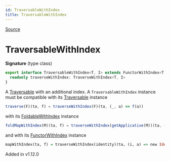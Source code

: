 ```yaml
---
id: TraversableWithIndex
title: TraversableWithIndex
---
```


[Source](https://github.com/gcanti/fp-ts/blob/master/src/TraversableWithIndex.ts)

# TraversableWithIndex

**Signature** (type class)

```ts
export interface TraversableWithIndex<T, I> extends FunctorWithIndex<T, I>, FoldableWithIndex<T, I>, Traversable2v<T> {
  readonly traverseWithIndex: TraverseWithIndex<T, I>
}
```

A [Traversable](./Traversable.md) with an additional index.
A `TraversableWithIndex` instance must be compatible with its [Traversable](./Traversable.md) instance

```ts
traverse(F)(ta, f) = traverseWithIndex(F)(ta, (_, a) => f(a))
```

with its [FoldableWithIndex](./FoldableWithIndex.md) instance

```ts
foldMapWithIndex(M)(ta, f) = traverseWithIndex(getApplicative(M))(ta, (i, a) => new Const(f(i, a))).value
```

and with its [FunctorWithIndex](./FunctorWithIndex.md) instance

```purescript
mapWithIndex(ta, f) = traverseWithIndex(identity)(ta, (i, a) => new Identity(f(i, a))).value
```

Added in v1.12.0
